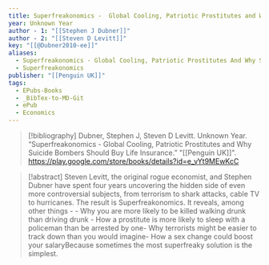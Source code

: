 ```yaml
---
title: Superfreakonomics -  Global Cooling, Patriotic Prostitutes and Why Suicide Bombers Should Buy Life Insurance
year: Unknown Year
author - 1: "[[Stephen J Dubner]]"
author - 2: "[[Steven D Levitt]]"
key: "[[@Dubner2010-ee]]"
aliases:
  - Superfreakonomics - Global Cooling, Patriotic Prostitutes And Why Suicide Bombers Should Buy Life Insurance
  - Superfreakonomics
publisher: "[[Penguin UK]]"
tags:
  - EPubs-Books
  - _BibTex-to-MD-Git
  - ePub
  - Economics
---
```


> [!bibliography]
> Dubner, Stephen J, Steven D Levitt. Unknown Year. “Superfreakonomics -  Global Cooling, Patriotic Prostitutes and Why Suicide Bombers Should Buy Life Insurance.” "[[Penguin UK]]". https://play.google.com/store/books/details?id=e_vYt9MEwKcC

> [!abstract]
> Steven Levitt, the original rogue economist, and Stephen Dubner have spent four years uncovering the hidden side of even more controversial subjects, from terrorism to shark attacks, cable TV to hurricanes. The result is Superfreakonomics. It reveals, among other things -  - Why you are more likely to be killed walking drunk than driving drunk - How a prostitute is more likely to sleep with a policeman than be arrested by one- Why terrorists might be easier to track down than you would imagine- How a sex change could boost your salaryBecause sometimes the most superfreaky solution is the simplest.